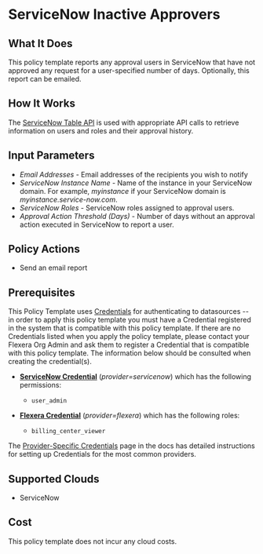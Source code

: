 # ServiceNow Inactive Approvers

## What It Does

This policy template reports any approval users in ServiceNow that have not approved any request for a user-specified number of days. Optionally, this report can be emailed.

## How It Works

The [ServiceNow Table API](https://docs.servicenow.com/bundle/washingtondc-api-reference/page/integrate/inbound-rest/concept/c_TableAPI.html) is used with appropriate API calls to retrieve information on users and roles and their approval history.

## Input Parameters

- *Email Addresses* - Email addresses of the recipients you wish to notify
- *ServiceNow Instance Name* - Name of the instance in your ServiceNow domain. For example, *myinstance* if your ServiceNow domain is *myinstance.service-now.com*.
- *ServiceNow Roles* - ServiceNow roles assigned to approval users.
- *Approval Action Threshold (Days)* - Number of days without an approval action executed in ServiceNow to report a user.

## Policy Actions

- Send an email report

## Prerequisites

This Policy Template uses [Credentials](https://docs.flexera.com/flexera/EN/Automation/ManagingCredentialsExternal.htm) for authenticating to datasources -- in order to apply this policy template you must have a Credential registered in the system that is compatible with this policy template. If there are no Credentials listed when you apply the policy template, please contact your Flexera Org Admin and ask them to register a Credential that is compatible with this policy template. The information below should be consulted when creating the credential(s).

- [**ServiceNow Credential**](https://docs.flexera.com/flexera/EN/Automation/GenericCredentials.htm#automationadmin_3335267112_1121390) (*provider=servicenow*) which has the following permissions:
  - `user_admin`

- [**Flexera Credential**](https://docs.flexera.com/flexera/EN/Automation/ProviderCredentials.htm) (*provider=flexera*) which has the following roles:
  - `billing_center_viewer`

The [Provider-Specific Credentials](https://docs.flexera.com/flexera/EN/Automation/ProviderCredentials.htm) page in the docs has detailed instructions for setting up Credentials for the most common providers.

## Supported Clouds

- ServiceNow

## Cost

This policy template does not incur any cloud costs.
